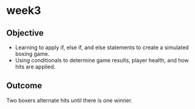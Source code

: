 # week3

## Objective
* Learning to apply if, else if, and else statements to create a simulated boxing game. 
* Using conditionals to determine game results, player health, and how hits are applied.

## Outcome
Two boxers alternate hits until there is one winner.